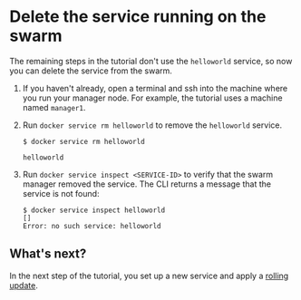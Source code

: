 <!--[metadata]>
+++
title = "Delete the service"
description = "Remove the service from the swarm"
keywords = ["tutorial, cluster management, swarm, service"]
[menu.main]
identifier="swarm-tutorial-delete-service"
parent="swarm-tutorial"
weight=19
+++
<![end-metadata]-->

# Delete the service running on the swarm

The remaining steps in the tutorial don't use the `helloworld` service, so now
you can delete the service from the swarm.

1. If you haven't already, open a terminal and ssh into the machine where you
run your manager node. For example, the tutorial uses a machine named
`manager1`.

2. Run `docker service rm helloworld` to remove the `helloworld` service.

    ```
    $ docker service rm helloworld

    helloworld
    ```

3. Run `docker service inspect <SERVICE-ID>` to verify that the swarm manager
removed the service. The CLI returns a message that the service is not found:

    ```
    $ docker service inspect helloworld
    []
    Error: no such service: helloworld
    ```

## What's next?

In the next step of the tutorial, you set up a new service and apply a
[rolling update](rolling-update.md).
